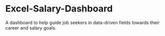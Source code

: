 # Excel-Salary-Dashboard
A dashboard to help guide job seekers in data-driven fields towards their career and salary goals.
